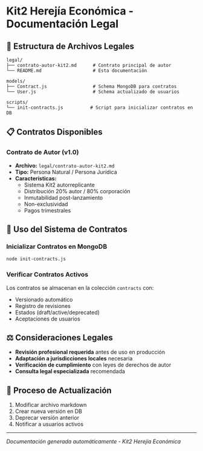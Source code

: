 # Kit2 Herejía Económica - Documentación Legal

## 📁 Estructura de Archivos Legales

```
legal/
├── contrato-autor-kit2.md      # Contrato principal de autor
└── README.md                   # Esta documentación

models/
├── Contract.js                 # Schema MongoDB para contratos
└── User.js                     # Schema actualizado de usuarios

scripts/
└── init-contracts.js          # Script para inicializar contratos en DB
```

## 📋 Contratos Disponibles

### Contrato de Autor (v1.0)
- **Archivo:** `legal/contrato-autor-kit2.md`
- **Tipo:** Persona Natural / Persona Jurídica
- **Características:**
  - Sistema Kit2 autorreplicante
  - Distribución 20% autor / 80% corporación
  - Inmutabilidad post-lanzamiento
  - Non-exclusividad
  - Pagos trimestrales

## 🔧 Uso del Sistema de Contratos

### Inicializar Contratos en MongoDB
```bash
node init-contracts.js
```

### Verificar Contratos Activos
Los contratos se almacenan en la colección `contracts` con:
- Versionado automático
- Registro de revisiones
- Estados (draft/active/deprecated)
- Aceptaciones de usuarios

## ⚖️ Consideraciones Legales

- **Revisión profesional requerida** antes de uso en producción
- **Adaptación a jurisdicciones locales** necesaria
- **Verificación de cumplimiento** con leyes de derechos de autor
- **Consulta legal especializada** recomendada

## 🔄 Proceso de Actualización

1. Modificar archivo markdown
2. Crear nueva versión en DB
3. Deprecar versión anterior
4. Notificar a usuarios activos

---

*Documentación generada automáticamente - Kit2 Herejía Económica*